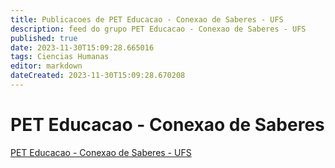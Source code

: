 ```yaml
---
title: Publicacoes de PET Educacao - Conexao de Saberes - UFS 
description: feed do grupo PET Educacao - Conexao de Saberes - UFS
published: true
date: 2023-11-30T15:09:28.665016
tags: Ciencias Humanas
editor: markdown
dateCreated: 2023-11-30T15:09:28.670208
---
```


# PET Educacao - Conexao de Saberes
[PET Educacao - Conexao de Saberes - UFS](/grupo/208PETEducacaoConexaodeSaberesUFS.md)